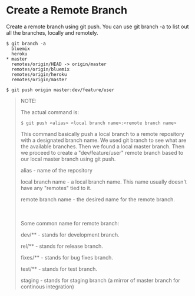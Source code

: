 # Create a Remote Branch
Create a remote branch using git push. You can use git branch -a to list out all the branches, locally and remotely.
```
$ git branch -a
  bluemix
  heroku
* master
  remotes/origin/HEAD -> origin/master
  remotes/origin/bluemix
  remotes/origin/heroku
  remotes/origin/master

$ git push origin master:dev/feature/user
```

> NOTE:
>
> The actual command is:
> ```
> $ git push <alias> <local branch name>:<remote branch name>
> ```
>
> This command basically push a local branch to a remote repository with a designated branch name.
> We used git branch to see what are the available branches. Then we found a local master branch.
> Then we proceed to create a "dev/feature/user" remote branch based to our local master branch using git push.
> 
> alias - name of the repository
>
> local branch name - a local branch name. This name usually doesn't have any "remotes" tied to it. 
>
> remote branch name - the desired name for the remote branch. 
>
> <br><br>
> Some common name for remote branch:
>
> dev/**    - stands for development branch.
>
> rel/**    - stands for release branch.
>
> fixes/**  - stands for bug fixes branch.
>
> test/**   - stands for test branch.
>
> staging   - stands for staging branch (a mirror of master branch for continous integration)